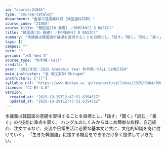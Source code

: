 ```yaml
---
id: "course:21865"
type: "course-catalog"
department: "全学共通授業科目（外国語科目群）"
course_code: "21865"
course_title: "韓国語(Ib 基礎) ／KOREAN(I B BASIC)"
title: "韓国語(Ib 基礎) ／KOREAN(I B BASIC)"
summary: "本講義は韓国語の基礎を習得することを目標とし、「話す」「聞く」「読む」「書く」の4技能に重点を置く。 ハングルのしくみからはじめ簡単な挨拶、自己紹介、注文するなど、交流や日常生活に必要な基本文と共に、文化的知識を身に付けていく。 「生きた韓…"
tags: []
campus: ""
term: ""
period: "水5／Wed 5"
course_type: "秋学期／Fall"
credits: 1
year: "2025年度／2025 Academic Year 秋学期／FALL SEMESTER"
main_instructor: "金 新／KIM Shingak"
instructors: ["[]"]
syllabus_url: "https://www.dokkyo.ac.jp/research/syllabus/2025/0904/0904_21865_ja_JP.html"
license: "CC-BY-4.0"
version:
  created_at: "2025-10-29T12:47:51.635451Z"
  updated_at: "2025-10-29T12:47:51.635451Z"
---
```

本講義は韓国語の基礎を習得することを目標とし、「話す」「聞く」「読む」「書く」の4技能に重点を置く。 ハングルのしくみからはじめ簡単な挨拶、自己紹介、注文するなど、交流や日常生活に必要な基本文と共に、文化的知識を身に付けていく。 「生きた韓国語」に接する機会をできるだけ多く提供していきたい。
